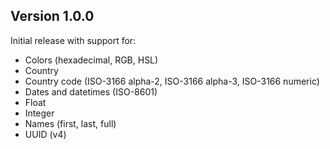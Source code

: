 ## Version 1.0.0

Initial release with support for:

- Colors (hexadecimal, RGB, HSL)
- Country
- Country code (ISO-3166 alpha-2, ISO-3166 alpha-3, ISO-3166 numeric)
- Dates and datetimes (ISO-8601)
- Float
- Integer
- Names (first, last, full)
- UUID (v4)
